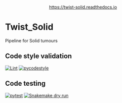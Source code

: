 <p align="center">
<a href="https://twist-solid.readthedocs.io">https://twist-solid.readthedocs.io</a>
</p>

# Twist_Solid
Pipeline for Solid tumours


## Code style validation
[![Lint](https://github.com/genomic-medicine-sweden/Twist_Solid/actions/workflows/lint.yaml/badge.svg)](https://github.com/genomic-medicine-sweden/Twist_Solid/actions/workflows/lint.yaml)
[![pycodestyle](https://github.com/genomic-medicine-sweden/Twist_Solid/actions/workflows/pycodestyle.yaml/badge.svg)](https://github.com/genomic-medicine-sweden/Twist_Solid/actions/workflows/pycodestyle.yaml)

## Code testing
[![pytest](https://github.com/genomic-medicine-sweden/Twist_Solid/actions/workflows/pytest.yaml/badge.svg)](https://github.com/genomic-medicine-sweden/Twist_Solid/actions/workflows/pytest.yaml)
[![Snakemake dry run](https://github.com/genomic-medicine-sweden/Twist_Solid/actions/workflows/snakemake-dry-run.yaml/badge.svg)](https://github.com/genomic-medicine-sweden/Twist_Solid/actions/workflows/snakemake-dry-run.yaml)
